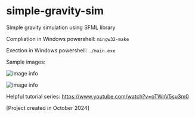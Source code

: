 # simple-gravity-sim
Simple gravity simulation using SFML library

Compliation in Windows powershell:
```mingw32-make```

Exection in Windows powershell:
```./main.exe```

Sample images:

![image info](./img/pic1)

![image info](./img/pic2)

Helpful tutorial series: https://www.youtube.com/watch?v=oTWnV5su3m0

\[Project created in October 2024\]